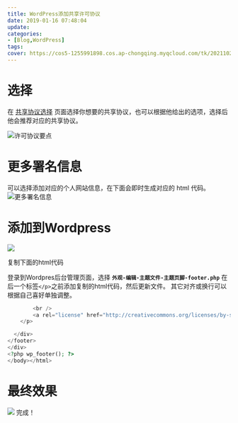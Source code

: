 ```yaml
---
title: WordPress添加共享许可协议
date: 2019-01-16 07:48:04
update:
categories:
- [Blog,WordPress]
tags:
cover: https://cos5-1255991898.cos.ap-chongqing.myqcloud.com/tk/20211023-wordpress.gif
---
```


# 选择
在 [共享协议选择](https://creativecommons.org/choose/) 页面选择你想要的共享协议，也可以根据他给出的选项，选择后他会推荐对应的共享协议。
<!-- more -->
![许可协议要点](https://cos5-1255991898.cos.ap-chongqing.myqcloud.com/tk/%7B00F130EB-56E8-4DE3-A991-2CC66C7C5307%7D.png.jpg)

# 更多署名信息

可以选择添加对应的个人网站信息，在下面会即时生成对应的 html 代码。
![更多署名信息](https://cos5-1255991898.cos.ap-chongqing.myqcloud.com/tk/%7B30EF564D-F73B-4DB6-B06C-497ADDE65850%7D.png.jpg)


# 添加到Wordpress
![](https://cos5-1255991898.cos.ap-chongqing.myqcloud.com/tk/%7BF2000411-72FA-454C-90EF-DF818F778429%7D.png.jpg)

复制下面的html代码

登录到Wordpres后台管理页面，选择 **`外观-编辑-主题文件-主题页脚-footer.php`**
在后一个标签`</p>`之前添加复制的html代码，然后更新文件。
其它对齐或换行可以根据自己喜好单独调整。

```php
		<br />
		<a rel="license" href="http://creativecommons.org/licenses/by-sa/4.0/"><img alt="知识共享许可协议" style="border-width:0" src="https://i.creativecommons.org/l/by-sa/4.0/80x15.png" /></a><br />本作品由<span xmlns:cc="http://creativecommons.org/ns#" property="cc:attributionName">TZZ</span>采用<a rel="license" href="http://creativecommons.org/licenses/by-sa/4.0/">知识共享署名-相同方式共享 4.0 国际许可协议</a>进行许可。基于<a xmlns:dct="http://purl.org/dc/terms/" href="tzz6.xyz" rel="dct:source">tzz6.xyz</a>上的作品创作。
    </p>

  </div>
</footer>
</div>
<?php wp_footer(); ?>
</body></html>
```
# 最终效果
![](https://cos5-1255991898.cos.ap-chongqing.myqcloud.com/tk/%7B32C673DC-48E5-4E01-A5BF-58BF44F6FD52%7D.png.jpg)
完成！
